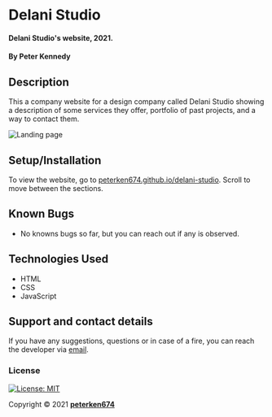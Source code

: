 # Delani Studio
#### Delani Studio's website, 2021.
#### By **Peter Kennedy**
## Description
This a company website for a design company called Delani Studio showing a description of some services they offer, portfolio of past projects, and a way to contact them.

![Landing page](assets/DelaniStudio.jpg)
## Setup/Installation
To view the website, go to [peterken674.github.io/delani-studio](https://peterken674.github.io/delani-studio). 
Scroll to move between the sections.
## Known Bugs
- No knowns bugs so far, but you can reach out if any is observed.
## Technologies Used
- HTML
- CSS
- JavaScript
## Support and contact details
If you have any suggestions, questions or in case of a fire, you can reach the developer via [email](mailto:peterken.ngugi@gmail.com).
### License
 [![License: MIT](https://img.shields.io/badge/License-MIT-yellow.svg)](LICENSE)

Copyright &copy; 2021 **[peterken674](www.github.com/peterken674)**